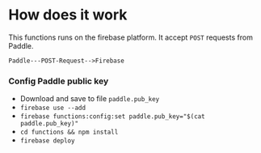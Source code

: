# How does it work
This functions runs on the firebase platform. It accept `POST` requests from
Paddle.
```
Paddle---POST-Request-->Firebase
```


### Config Paddle public key
- Download and save to file `paddle.pub_key`
- `firebase use --add`
- `firebase functions:config:set paddle.pub_key="$(cat paddle.pub_key)"`
- `cd functions && npm install`
- `firebase deploy`
